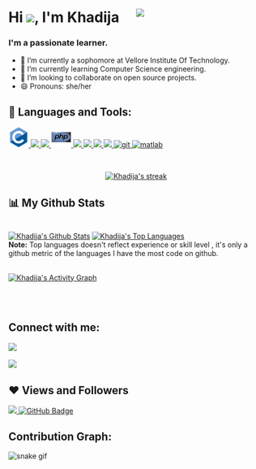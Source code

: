 
<!-- <a href="#"><img width="100%" height="auto" src="![catto](https://user-images.githubusercontent.com/75372993/159632660-b2975a3a-3851-45d8-a081-09254af83bb7.png)" height="175px"/></a> -->
<div align='left'>
  <img align='right' src='/img.png' width="50%">
<h1 align="left">Hi <img src="https://raw.githubusercontent.com/MartinHeinz/MartinHeinz/master/wave.gif" width="30px">, I'm Khadija</h1>
<h3 align="left">I'm a passionate learner.</h3>

- 🔭 I’m currently a sophomore at Vellore Institute Of Technology.
- 🌱 I’m currently learning Computer Science engineering.
- 👯 I’m looking to collaborate on open source projects.
- 😄 Pronouns: she/her


## 🚀 Languages and Tools:

<p align="left"> 
    <a href="https://www.cprogramming.com/" target="_blank" rel="noreferrer"> <img src="https://raw.githubusercontent.com/devicons/devicon/master/icons/c/c-original.svg" alt="c" width="40" height="40"/> </a>
  <a href="https://www.python.org" target="_blank"> <img src="https://img.icons8.com/color/48/000000/python.png"/> </a> 
    <a href="https://www.java.com" target="_blank"> <img src="https://img.icons8.com/color/48/000000/java-coffee-cup-logo.png"/> </a>
  <a href="https://www.php.net" target="_blank" rel="noreferrer"> <img src="https://raw.githubusercontent.com/devicons/devicon/master/icons/php/php-original.svg" alt="php" width="40" height="40"/> </a>
<!--     <a href="https://reactjs.org/" target="_blank"> <img src="https://img.icons8.com/color/48/000000/react-native.png"/> </a>
    <a href="https://spring.io/projects/spring-boot" target="_blank"> <img src="https://img.icons8.com/color/48/000000/spring-logo.png"/> </a>  -->
    <a href="https://developer.mozilla.org/en-US/docs/Web/JavaScript" target="_blank"> <img src="https://img.icons8.com/color/48/000000/javascript.png"/> </a> 
    <a href="https://www.w3.org/html/" target="_blank"> <img src="https://img.icons8.com/color/48/000000/html-5.png"/> </a> 
    <a href="https://www.w3schools.com/css/" target="_blank"> <img src="https://img.icons8.com/color/48/000000/css3.png"/> </a> 
    <a href="https://getbootstrap.com" target="_blank"> <img src="https://img.icons8.com/color/48/000000/bootstrap.png"/> </a> 
  <a href="https://git-scm.com/" target="_blank" rel="noreferrer"> <img src="https://www.vectorlogo.zone/logos/git-scm/git-scm-icon.svg" alt="git" width="40" height="40"/> </a>
  <a href="https://www.mathworks.com/" target="_blank" rel="noreferrer"> <img src="https://upload.wikimedia.org/wikipedia/commons/2/21/Matlab_Logo.png" alt="matlab" width="40" height="40"/> </a>  
<!--     <a style="padding-right:8px;" href="https://nodejs.org" target="_blank"> <img src="https://img.icons8.com/color/48/000000/nodejs.png"/> </a> 
    <a style="padding-right:8px;" href="https://www.mysql.com/" target="_blank"> <img src="https://img.icons8.com/fluent/50/000000/mysql-logo.png"/> </a> -->
<!--     <a href="https://www.mongodb.com/" target="_blank"> <img src="https://raw.githubusercontent.com/devicons/devicon/master/icons/mongodb/mongodb-original-wordmark.svg" alt="mongodb" width="48" height="48"/> </a> 
    <a href="https://firebase.google.com/" target="_blank"> <img src="https://img.icons8.com/color/48/000000/firebase.png"/> </a> 
    <a href="https://postman.com" target="_blank"> <img src="https://www.vectorlogo.zone/logos/getpostman/getpostman-icon.svg" alt="postman" width="45" height="45"/> </a>   
    <a href="https://git-scm.com/" target="_blank"> <img src="https://img.icons8.com/color/48/000000/git.png"/> </a> 
    <a href="https://www.jenkins.io" target="_blank"> <img src="https://www.vectorlogo.zone/logos/jenkins/jenkins-icon.svg" alt="jenkins" width="48" height="48"/> </a> 
    <a href="https://redux.js.org" target="_blank"> <img src="https://img.icons8.com/color/48/000000/redux.png"/> </a>
    <a href="https://expressjs.com" target="_blank"> <img src="https://raw.githubusercontent.com/devicons/devicon/master/icons/express/express-original-wordmark.svg" alt="express" width="40" height="40"/> </a> -->
</p>

<!-- [![React Badge](https://img.shields.io/badge/-React-61DBFB?style=for-the-badge&labelColor=black&logo=react&logoColor=61DBFB)](#)  [![Javascript Badge](https://img.shields.io/badge/-Javascript-F0DB4F?style=for-the-badge&labelColor=black&logo=javascript&logoColor=F0DB4F)](#) [![Typescript Badge](https://img.shields.io/badge/-Typescript-007acc?style=for-the-badge&labelColor=black&logo=typescript&logoColor=007acc)](#) [![Nodejs Badge](https://img.shields.io/badge/-Nodejs-3C873A?style=for-the-badge&labelColor=black&logo=node.js&logoColor=3C873A)](#) [![GraphQL Badge](https://img.shields.io/badge/-GraphQl-e535ab?style=for-the-badge&labelColor=black&logo=node.js&logoColor=e535ab)](#) -->
<br/>

<p align="center">
    <a href="https://github.com/4khadija/github-readme-streak-stats">
        <img title="🔥 Get streak stats for your profile at git.io/streak-stats" alt="Khadija's streak" src="https://github-readme-streak-stats.herokuapp.com/?user=4khadija&theme=chartreuse-dark&hide_border=true&stroke=0000&background=060A0CD0"/>
    </a>
</p>

## 📊 My Github Stats

  <br/>
    <a href="https://github.com/4khadija/github-readme-stats"><img alt="Khadija's Github Stats" src="https://github-readme-stats.vercel.app/api?username=4khadija&show_icons=true&count_private=true&theme=chartreuse-dark&hide_border=true&bg_color=0D1117" align="center"/></a>
  <a href="https://github.com/4khadija/github-readme-stats" align="center"><img alt="Khadija's Top Languages" src="https://github-readme-stats.vercel.app/api/top-langs/?username=4khadija&langs_count=8&count_private=true&layout=compact&theme=chartreuse-dark&hide_border=true& bg_color=rgb(20, 19, 33)" align="center"/></a>
  <br/>
  <b>Note:</b> Top languages doesn't reflect experience or skill level , it's only a github metric of the languages I have the most code on github.


<br/>
<br/>

<a href="https://github.com/4khadija/github-readme-activity-graph" align="center"><img alt="Khadija's Activity Graph" src="https://activity-graph.herokuapp.com/graph?username=4khadija&bg_color=0D1117&color=5BCDEC&line=3fb950&point=FFFFFF&hide_border=true" /></a>

<br/>
<br/>

## Connect with me:
<p align="left">

<a href = "https://www.linkedin.com/in/khadijakorasawala/"><img src="https://img.icons8.com/fluent/48/000000/linkedin.png"/></a>

<a href = "https://www.instagram.com/khdija04/"><img src="https://img.icons8.com/fluent/48/000000/instagram-new.png"/></a>


</p>

## ❤ Views and Followers
<a href="https://github.com/Meghna-DAS/github-profile-views-counter">
    <img src="https://komarev.com/ghpvc/?username=4khadija">
</a>
<a href="https://github.com/4khadija?tab=followers"><img src="https://img.shields.io/github/followers/4khadija?label=Followers&style=social" alt="GitHub Badge"></a>

## Contribution Graph:
![snake gif](https://github.com/4khadija/4khadija/blob/output/github-contribution-grid-snake.svg) 
